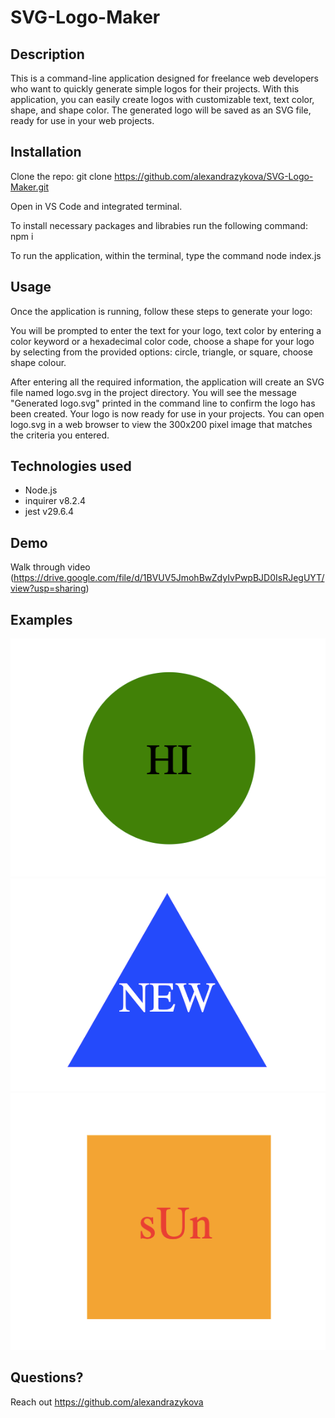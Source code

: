 # SVG-Logo-Maker

## Description

This is a command-line application designed for freelance web developers who want to quickly generate simple logos for their projects. With this application, you can easily create logos with customizable text, text color, shape, and shape color. The generated logo will be saved as an SVG file, ready for use in your web projects.

## Installation 

Clone the repo: git clone https://github.com/alexandrazykova/SVG-Logo-Maker.git

Open in VS Code and integrated terminal.

To install necessary packages and librabies run the following command: npm i

To run the application, within the terminal, type the command node index.js

## Usage

Once the application is running, follow these steps to generate your logo:

You will be prompted to enter the text for your logo, text color by entering a color keyword or a hexadecimal color code, choose a shape for your logo by selecting from the provided options: circle, triangle, or square, choose shape colour.

After entering all the required information, the application will create an SVG file named logo.svg in the project directory.
You will see the message "Generated logo.svg" printed in the command line to confirm the logo has been created.
Your logo is now ready for use in your projects. You can open logo.svg in a web browser to view the 300x200 pixel image that matches the criteria you entered.

## Technologies used

- Node.js 
- inquirer v8.2.4 
- jest v29.6.4

## Demo

Walk through video (https://drive.google.com/file/d/1BVUV5JmohBwZdyIvPwpBJD0IsRJegUYT/view?usp=sharing)
 
## Examples

![screenshot](examples/ex_logo.svg.png)
![screenshot](examples/ex2_logo.svg.png)
![screenshot](examples/ex3_logo.svg.png)

## Questions?

Reach out https://github.com/alexandrazykova